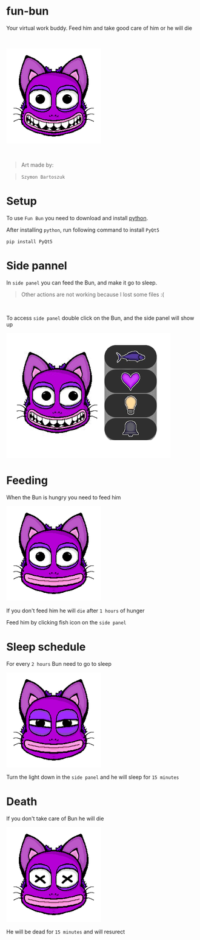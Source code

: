 # fun-bun
Your virtual work buddy. Feed him and take good care of him or he will die

<br>

![](https://github.com/sbartoszuk/fun-bun/blob/main/readme_images/1.png?raw=true)

<br>

> Art made by:

> ```Szymon Bartoszuk```

# Setup
To use ```Fun Bun``` you need to download and install [python](https://www.python.org/downloads/).

After installing ```python```, run following command to install ```PyQt5```
```
pip install PyQt5
```

# Side pannel
In ```side panel``` you can feed the Bun, and make it go to sleep.

> Other actions are not working because I lost some files :(

<br>

To access ```side panel``` double click on the Bun, and the side panel will show up

![](https://github.com/sbartoszuk/fun-bun/blob/main/readme_images/2.png?raw=true)

# Feeding
When the Bun is hungry you need to feed him

![](https://github.com/sbartoszuk/fun-bun/blob/main/readme_images/3.png?raw=true)

If you don't feed him he will ```die``` after ```1 hours``` of hunger

Feed him by clicking fish icon on the ```side panel```

# Sleep schedule
For every ```2 hours``` Bun need to go to sleep

![](https://github.com/sbartoszuk/fun-bun/blob/main/readme_images/4.png?raw=true)

Turn the light down in the ```side panel``` and he will sleep for ```15 minutes```

# Death
If you don't take care of Bun he will die

![](https://github.com/sbartoszuk/fun-bun/blob/main/readme_images/5.png?raw=true)

He will be dead for ```15 minutes``` and will resurect

